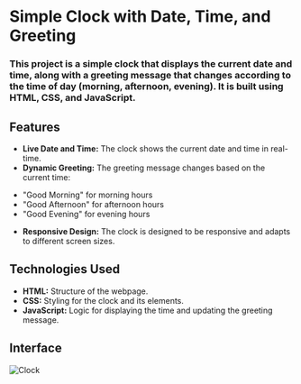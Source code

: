 # Simple Clock with Date, Time, and Greeting
### This project is a simple clock that displays the current date and time, along with a greeting message that changes according to the time of day (morning, afternoon, evening). It is built using HTML, CSS, and JavaScript.

## Features
- **Live Date and Time:** The clock shows the current date and time in real-time.
- **Dynamic Greeting:** The greeting message changes based on the current time:

* "Good Morning" for morning hours
* "Good Afternoon" for afternoon hours
* "Good Evening" for evening hours

- **Responsive Design:** The clock is designed to be responsive and adapts to different screen sizes.

## Technologies Used
- **HTML:** Structure of the webpage.
- **CSS:** Styling for the clock and its elements.
- **JavaScript:** Logic for displaying the time and updating the greeting message.

## Interface
![Clock](https://github.com/user-attachments/assets/0b7296da-46bd-46b5-91b9-c22354d76e82)
